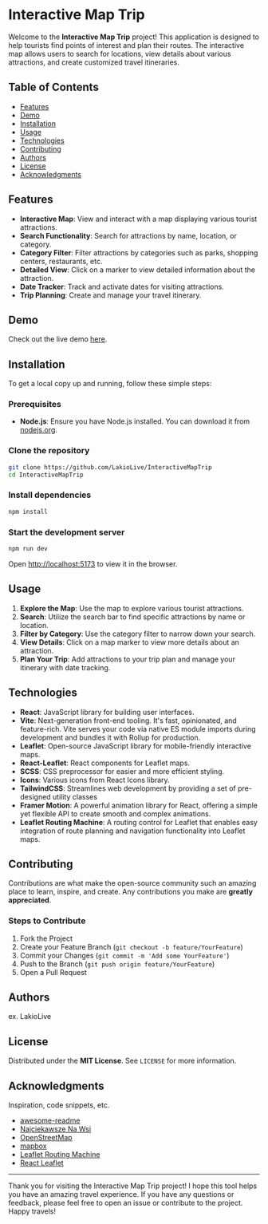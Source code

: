 # Interactive Map Trip

Welcome to the **Interactive Map Trip** project! This application is designed to help tourists find points of interest and plan their routes. The interactive map allows users to search for locations, view details about various attractions, and create customized travel itineraries.

## Table of Contents

-   [Features](#features)
-   [Demo](#demo)
-   [Installation](#installation)
-   [Usage](#usage)
-   [Technologies](#technologies)
-   [Contributing](#contributing)
-   [Authors](#authors)
-   [License](#license)
-   [Acknowledgments](#acknowledgments)

## Features

-   **Interactive Map**: View and interact with a map displaying various tourist attractions.
-   **Search Functionality**: Search for attractions by name, location, or category.
-   **Category Filter**: Filter attractions by categories such as parks, shopping centers, restaurants, etc.
-   **Detailed View**: Click on a marker to view detailed information about the attraction.
-   **Date Tracker**: Track and activate dates for visiting attractions.
-   **Trip Planning**: Create and manage your travel itinerary.

## Demo

Check out the live demo [here](https://interactive-map-trip.vercel.app/).

## Installation

To get a local copy up and running, follow these simple steps:

### Prerequisites

-   **Node.js**: Ensure you have Node.js installed. You can download it from [nodejs.org](https://nodejs.org/).

### Clone the repository

```sh
git clone https://github.com/LakioLive/InteractiveMapTrip
cd InteractiveMapTrip
```

### Install dependencies

```sh
npm install
```

### Start the development server

```sh
npm run dev
```

Open [http://localhost:5173](http://localhost:5173) to view it in the browser.

## Usage

1. **Explore the Map**: Use the map to explore various tourist attractions.
2. **Search**: Utilize the search bar to find specific attractions by name or location.
3. **Filter by Category**: Use the category filter to narrow down your search.
4. **View Details**: Click on a map marker to view more details about an attraction.
5. **Plan Your Trip**: Add attractions to your trip plan and manage your itinerary with date tracking.

## Technologies

-   **React**: JavaScript library for building user interfaces.
-   **Vite**: Next-generation front-end tooling. It's fast, opinionated, and feature-rich. Vite serves your code via native ES module imports during development and bundles it with Rollup for production.
-   **Leaflet**: Open-source JavaScript library for mobile-friendly interactive maps.
-   **React-Leaflet**: React components for Leaflet maps.
-   **SCSS**: CSS preprocessor for easier and more efficient styling.
-   **Icons**: Various icons from React Icons library.
-   **TailwindCSS**: Streamlines web development by providing a set of pre-designed utility classes
-   **Framer Motion**: A powerful animation library for React, offering a simple yet flexible API to create smooth and complex animations.
-   **Leaflet Routing Machine**: A routing control for Leaflet that enables easy integration of route planning and navigation functionality into Leaflet maps.

## Contributing

Contributions are what make the open-source community such an amazing place to learn, inspire, and create. Any contributions you make are **greatly appreciated**.

### Steps to Contribute

1. Fork the Project
2. Create your Feature Branch (`git checkout -b feature/YourFeature`)
3. Commit your Changes (`git commit -m 'Add some YourFeature'`)
4. Push to the Branch (`git push origin feature/YourFeature`)
5. Open a Pull Request

## Authors

ex. LakioLive

## License

Distributed under the **MIT License**. See `LICENSE` for more information.

## Acknowledgments

Inspiration, code snippets, etc.

-   [awesome-readme](https://github.com/matiassingers/awesome-readme)
-   [Najciekawsze Na Wsi](https://mapa.najciekawszenawsi.pl/#/map/new_trip)
-   [OpenStreetMap](https://www.openstreetmap.org/#map=7/51.968/18.660)
-   [mapbox](https://www.mapbox.com/)
-   [Leaflet Routing Machine](https://www.liedman.net/leaflet-routing-machine/)
-   [React Leaflet](https://react-leaflet.js.org/)

---

Thank you for visiting the Interactive Map Trip project! I hope this tool helps you have an amazing travel experience. If you have any questions or feedback, please feel free to open an issue or contribute to the project. Happy travels!
